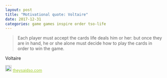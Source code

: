 ```yaml
---
layout: post
title: "Motivational quote: Voltaire"
date: 2017-12-31
categories: game games inspire order tso-life
---
```

> Each player must accept the cards life deals him or her: but once they are in hand, he or she alone must decide how to play the cards in order to win the game.

Voltaire

<span style="z-index:50;font-size:0.9em;"><img src="https://theysaidso.com/branding/theysaidso.png" height="20" width="20" alt="theysaidso.com"/><a href="https://theysaidso.com" title="Powered by quotes from theysaidso.com" style="color: #9fcc25; margin-left: 4px; vertical-align: middle;">theysaidso.com</a></span>
